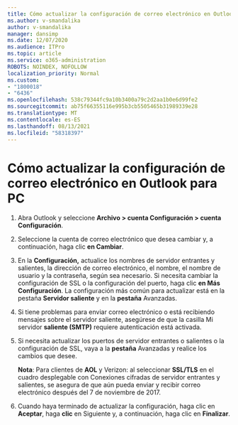 ```yaml
---
title: Cómo actualizar la configuración de correo electrónico en Outlook para PC
ms.author: v-smandalika
author: v-smandalika
manager: dansimp
ms.date: 12/07/2020
ms.audience: ITPro
ms.topic: article
ms.service: o365-administration
ROBOTS: NOINDEX, NOFOLLOW
localization_priority: Normal
ms.custom:
- "1800018"
- "6436"
ms.openlocfilehash: 538c79344fc9a10b3400a79c2d2aa1b0e6d99fe2
ms.sourcegitcommit: ab75f66355116e995b3cb5505465b31989339e28
ms.translationtype: MT
ms.contentlocale: es-ES
ms.lasthandoff: 08/13/2021
ms.locfileid: "58318397"
---
```

# <a name="how-to-update-email-settings-in-outlook-for-pc"></a>Cómo actualizar la configuración de correo electrónico en Outlook para PC

1. Abra Outlook y seleccione **Archivo > cuenta Configuración > cuenta Configuración**.

2. Seleccione la cuenta de correo electrónico que desea cambiar y, a continuación, haga clic **en Cambiar**. 

3. En la **Configuración,** actualice los nombres de servidor entrantes y salientes, la dirección de correo electrónico, el nombre, el nombre de usuario y la contraseña, según sea necesario. Si necesita cambiar la configuración de SSL o la configuración del puerto, haga clic **en Más Configuración**. La configuración más común para actualizar está en la pestaña **Servidor saliente** y en la **pestaña** Avanzadas.

4. Si tiene problemas para enviar correo electrónico o está recibiendo mensajes sobre el servidor saliente, asegúrese de que la casilla Mi servidor **saliente (SMTP)** requiere autenticación está activada.

5. Si necesita actualizar los puertos de servidor entrantes o salientes o la configuración de SSL, vaya a la **pestaña** Avanzadas y realice los cambios que desee.

    **Nota**: Para clientes de **AOL** y Verizon: al seleccionar  **SSL/TLS** en el cuadro desplegable con Conexiones cifradas de servidor entrantes y salientes, se asegura de que aún pueda enviar y recibir correo electrónico después del 7 de noviembre de 2017.

6. Cuando haya terminado de actualizar la configuración, haga clic en **Aceptar**, haga **clic** en Siguiente y, a continuación, haga clic en **Finalizar**.



